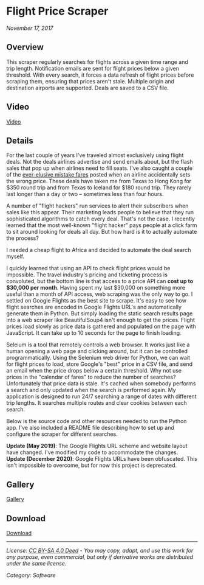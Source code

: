 # Flight Price Scraper
*November 17, 2017*

## Overview

This scraper regularly searches for flights across a given time range and trip length. Notification emails are sent for flight prices below a given threshold. With every search, it forces a data refresh of flight prices before scraping them, ensuring that prices aren't stale. Multiple origin and destination airports are supported. Deals are saved to a CSV file.

## Video

[Video](https://www.youtube.com/embed/lLvh6TTTk4I)

## Details

For the last couple of years I've traveled almost exclusively using flight deals. Not the deals airlines advertise and send emails about, but the flash sales that pop up when airlines need to fill seats. I've also caught a couple of the [ever-elusive mistake fares](https://en.wikipedia.org/wiki/Mistake_fare) posted when an airline accidentally sets the wrong price. These deals have taken me from Texas to Hong Kong for $350 round trip and from Texas to Iceland for $180 round trip. They rarely last longer than a day or two – sometimes less than four hours.

A number of "flight hackers" run services to alert their subscribers when sales like this appear. Their marketing leads people to believe that they run sophisticated algorithms to catch every deal. That's not the case. I recently learned that the most well-known "flight hacker" pays people at a click farm to sit around looking for deals all day. But how hard is it to actually automate the process?

I needed a cheap flight to Africa and decided to automate the deal search myself.

I quickly learned that using an API to check flight prices would be impossible. The travel industry's pricing and ticketing process is convoluted, but the bottom line is that access to a price API can **cost up to $30,000 per month**. Having spent my last $30,000 on something more useful than a month of API access, web scraping was the only way to go. I settled on Google Flights as the best site to scrape. It's easy to see how flight searches are encoded in Google Flights URL's and automatically generate them in Python. But simply loading the static search results page into a web scraper like BeautifulSoup4 isn't enough to get the prices. Flight prices load slowly as price data is gathered and populated on the page with JavaScript. It can take up to 10 seconds for the page to finish loading.

Seleium is a tool that remotely controls a web browser. It works just like a human opening a web page and clicking around, but it can be controlled programmatically. Using the Selenium web driver for Python, we can wait for flight prices to load, store Google's "best" price in a CSV file, and send an email when the price drops below a certain threshold. Why not use prices in the "calendar of fares" to reduce the number of searches? Unfortunately that price data is stale. It's cached when somebody performs a search and only updated when the search is performed again. My application is designed to run 24/7 searching a range of dates with different trip lengths. It searches multiple routes and clear cookies between each search.

Below is the source code and other resources needed to run the Python app. I've also included a README file describing how to set up and configure the scraper for different searches.

**Update (May 2019)**: The Google Flights URL scheme and website layout have changed. I've modified my code to accommodate the changes.  
**Update (December 2020)**: Google Flights URLs have been obfuscated. This isn't impossible to overcome, but for now this project is deprecated.

## Gallery

[Gallery]()

## Download

[Download](flight-price-scraper/FlightPriceScraper_v0.2.zip)

---
*License: [CC BY-SA 4.0 Deed](https://creativecommons.org/licenses/by-sa/4.0/) - You may copy, adapt, and use this work for any purpose, even commercial, but only if derivative works are distributed under the same license.*

*Category: Software*